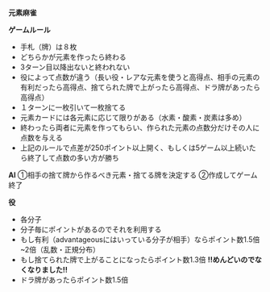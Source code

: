 **元素麻雀**

**ゲームルール**
 - 手札（牌）は８枚
 - どちらかが元素を作ったら終わる
 - 3ターン目以降出ないと終われない
 - 役によって点数が違う（長い役・レアな元素を使うと高得点、相手の元素の有利だったら高得点、捨てられた牌で上がったら高得点、ドラ牌があったら高得点）
 - １ターンに一枚引いて一枚捨てる
 - 元素カードには各元素に応じて限りがある（水素・酸素・炭素は多め）
 - 終わったら両者に元素を作ってもらい、作られた元素の点数分だけその人に点数を与える
 - 上記のルールで点差が250ポイント以上開く、もしくは5ゲーム以上続いたら終了して点数の多い方が勝ち

**AI**
➀相手の捨て牌から作るべき元素・捨てる牌を決定する
➁作成してゲーム終了

**役**
 - 各分子
 - 分子毎にポイントがあるのでそれを利用する
 - もし有利（advantageousにはいっている分子が相手）ならポイント数1.5倍~2倍（乱数・正規分布）
 - もし捨てられた牌で上がることになったらポイント数1.3倍 **!!めんどいのでなくなりました!!**
 - ドラ牌があったらポイント数1.5倍